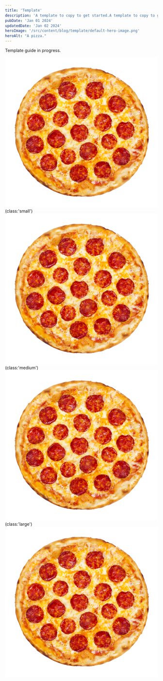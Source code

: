 ```yaml
---
title: 'Template'
description: 'A template to copy to get started.A template to copy to get started.A template to copy to get started.A template to copy to get started.A template to copy to get started.A template to copy to get started.A template to copy to get started.A template to copy to get started.A template to copy to get started.A template to copy to get started.A template to copy to get started.A template to copy to get started.A template to copy to get started.A template to copy to get started.A template to copy to get started.A template to copy to get started.A template to copy to get started.A template to copy to get started.'
pubDate: 'Jan 01 2024'
updatedDate: 'Jan 02 2024'
heroImage: '/src/content/blog/template/default-hero-image.png'
heroAlt: "A pizza."
---
```

Template guide in progress.

![blog placeholder](./default-hero-image.png)(class:'small')
![blog placeholder](./default-hero-image.png)(class:'medium')
![blog placeholder](./default-hero-image.png)(class:'large')
![blog placeholder](./default-hero-image.png)


